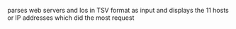 parses web servers and los in TSV format as input and displays the 11 hosts or IP addresses which did the most request
